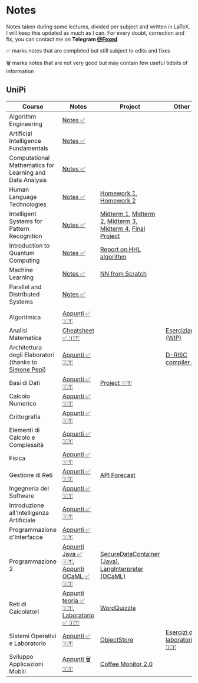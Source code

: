 # Notes
Notes taken during some lectures, divided per subject and written in LaTeX.
I will keep this updated as much as I can. For every doubt, correction and fix, you can contact me on <b>Telegram [@Fexed](https://t.me/fexed)</b>

:white_check_mark: marks notes that are completed but still subject to edits and fixes

🗑️ marks notes that are not very good but may contain few useful tidbits of information

## UniPi

Course | Notes | Project | Other
------|---------|----------|------
Algorithm Engineering | [Notes :white_check_mark:](https://github.com/fexed/Notes/blob/master/UniPi_CSMaster_AI/AlgorithmEngineering/algeng_notes.pdf)
Artificial Intelligence Fundamentals | [Notes :white_check_mark:](https://github.com/fexed/Notes/blob/master/UniPi_CSMaster_AI/ArtificialIntelligenceFundamentals/aif.pdf)
Computational Mathematics for Learning and Data Analysis | [Notes :white_check_mark:](https://github.com/fexed/Notes/blob/master/UniPi_CSMaster_AI/ComputationalMathematicsForLearningAndDataAnalysis/CompMatLearningDataAnalysis.pdf)
Human Language Technologies | [Notes :white_check_mark:](https://github.com/fexed/Notes/blob/master/UniPi_CSMaster_AI/HumanLanguageTechnologies/humanlanguagetechnologies.pdf) | [Homework 1](https://github.com/fexed/Notes/tree/master/UniPi_CSMaster_AI/HumanLanguageTechnologies/code/homework1), [Homework 2](https://github.com/fexed/Notes/tree/master/UniPi_CSMaster_AI/HumanLanguageTechnologies/code/homework2)
Intelligent Systems for Pattern Recognition | [Notes :white_check_mark:](https://github.com/fexed/Notes/blob/master/UniPi_CSMaster_AI/IntelligentSystemsforPatternRecognition/IntelligentSystemsforPatternRecognition.pdf) | [Midterm 1](https://github.com/fexed/Notes/blob/master/UniPi_CSMaster_AI/IntelligentSystemsforPatternRecognition/assignments/midterm1/FedericoMatteoni_Assignment4.ipynb), [Midterm 2](https://github.com/fexed/Notes/blob/master/UniPi_CSMaster_AI/IntelligentSystemsforPatternRecognition/assignments/midterm2/FedericoMatteoni_assignment3.ipynb), [Midterm 3](https://github.com/fexed/Notes/blob/master/UniPi_CSMaster_AI/IntelligentSystemsforPatternRecognition/assignments/midterm3/FedericoMatteoni_assignment4.ipynb), [Midterm 4](https://github.com/fexed/Notes/blob/master/UniPi_CSMaster_AI/IntelligentSystemsforPatternRecognition/assignments/midterm4/FedericoMatteoni_midterm4.pdf), [Final Project](https://github.com/fexed/Notes/blob/master/UniPi_CSMaster_AI/IntelligentSystemsforPatternRecognition/artisticcreativity/artisticcreativity.pdf)
Introduction to Quantum Computing | [Notes :white_check_mark:](https://github.com/fexed/Notes/blob/master/UniPi_CSMaster_AI/IntroductiontoQuantumComputing/IntroductiontoQuantumComputing.pdf) | [Report on HHL algorithm](https://github.com/fexed/Notes/blob/master/UniPi_CSMaster_AI/IntroductiontoQuantumComputing/hhlalgorithm.pdf)
Machine Learning | [Notes :white_check_mark:](https://github.com/fexed/Notes/blob/master/UniPi_CSMaster_AI/MachineLearning/ML.pdf) | [NN from Scratch](https://github.com/fexed/neuralnetwork-from-scratch)
Parallel and Distributed Systems | [Notes :white_check_mark:](https://github.com/fexed/Notes/blob/master/UniPi_CSMaster_AI/ParallelandDistributedSystems/ParallelandDistributedSystems.pdf)
||
Algoritmica | [Appunti :white_check_mark: :it:](https://github.com/fexed/Notes/blob/master/UniPi_CS/Algoritmica/AL.pdf)
Analisi Matematica | [Cheatsheet :white_check_mark: :it:](https://github.com/fexed/Notes/blob/master/UniPi_CS/AnalisiMatematica/AM.pdf) | | [Eserciziario (WIP)](https://github.com/fexed/Notes/blob/master/UniPi_CS/AnalisiMatematica/AM_eserciziario.pdf)
Architettura degli Elaboratori (thanks to [Simone Pepi](https://github.com/sipemopo92)) | [Appunti :white_check_mark: :it:](https://github.com/fexed/Notes/blob/master/UniPi_CS/ArchitetturaDegliElaboratori/architettura_appunti.pdf) | | [D-RISC compiler :white_check_mark:](https://github.com/fexed/D-RISCcompiler)
Basi di Dati | [Appunti :white_check_mark: :it:](https://github.com/fexed/Notes/blob/master/UniPi_CS/BasiDiDati/BD.pdf) | [Project :it:](https://github.com/fexed/Notes/blob/master/UniPi_CS/BasiDiDati/ProgettoBD8/relazione.pdf)
Calcolo Numerico | [Appunti :white_check_mark: :it:](https://github.com/fexed/Notes/blob/master/UniPi_CS/CalcoloNumerico/CN.pdf)
Crittografia | [Appunti :white_check_mark: :it:](https://github.com/fexed/Notes/blob/master/UniPi_CS/Crittografia/CRI.pdf)
Elementi di Calcolo e Complessità | [Appunti :white_check_mark: :it:](https://github.com/fexed/Notes/blob/master/UniPi_CS/ElementiDiCalcoloeComplessita/ECC.pdf)
Fisica | [Appunti :white_check_mark: :it:](https://github.com/fexed/Notes/blob/master/UniPi_CS/Fisica/FIS.pdf)
Gestione di Reti | [Appunti :white_check_mark: :it:](https://github.com/fexed/Notes/blob/master/UniPi_CS/GestioneDiRete/GR.pdf) | [API Forecast](https://github.com/fexed/APIForecast/releases/tag/1.0)
Ingegneria del Software | [Appunti :white_check_mark: :it:](https://github.com/fexed/Notes/blob/master/UniPi_CS/IngegneriaDelSoftware/IS.pdf)
Introduzione all'Intelligenza Artificiale | [Appunti :white_check_mark: :it:](https://github.com/fexed/Notes/blob/master/UniPi_CS/IntroduzioneAllIntelligenzaArtificiale/IIA.pdf)
Programmazione d'Interfacce | [Appunti :white_check_mark: :it:](https://github.com/fexed/Notes/blob/master/UniPi_CS/ProgrammazioneDInterfacce/PI.pdf)
Programmazione 2 | [Appunti Java :white_check_mark: :it:](https://github.com/fexed/Notes/blob/master/UniPi_CS/Programmazione2/PR2_Java.pdf), [Appunti OCaML :white_check_mark: :it:](https://github.com/fexed/Notes/blob/master/UniPi_CS/Programmazione2/PR2_OCaML.pdf) | [SecureDataContainer (Java)](https://github.com/fexed/SecureDataContainer), [LangInterpreter (OCaML)](https://github.com/fexed/LangInterpreter/releases/tag/1.1)
Reti di Calcolatori | [Appunti teoria :white_check_mark: :it:](https://github.com/fexed/Notes/blob/master/UniPi_CS/RetiDiCalcolatori/RCL.pdf), [Laboratorio :white_check_mark: :it:](https://github.com/fexed/Notes/blob/master/UniPi_CS/LaboratorioDiReti/LPR.pdf) | [WordQuizzle](https://github.com/fexed/WordQuizzle/releases/tag/1.0)
Sistemi Operativi e Laboratorio | [Appunti :white_check_mark: :it:](https://github.com/fexed/Notes/blob/master/UniPi_CS/SistemiOperativi/SOL.pdf) | [ObjectStore](https://github.com/fexed/ObjectStore/releases/tag/1.0) | [Esercizi di laboratorio :it:](https://github.com/fexed/SOL_LAB)
Sviluppo Applicazioni Mobili | [Appunti 🗑️ :it:](https://github.com/fexed/Notes/blob/master/UniPi_CS/SviluppoApplicazioniMobili/SAM.pdf) | [Coffee Monitor 2.0](https://github.com/fexed/CoffeeMonitor/releases/tag/2.0)
